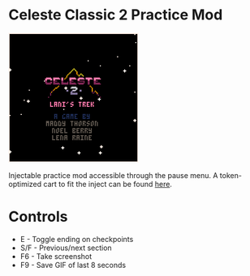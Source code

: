 # Celeste Classic 2 Practice Mod

<img src="https://github.com/CelesteClassic/Celeste2PracMod/blob/main/preview.gif?raw=true">

Injectable practice mod accessible through the pause menu. A token-optimized cart to fit the inject can be found [here](https://github.com/CelesteClassic/smalleste).

# Controls

* E - Toggle ending on checkpoints
* S/F - Previous/next section
* F6 - Take screenshot
* F9 - Save GIF of last 8 seconds
